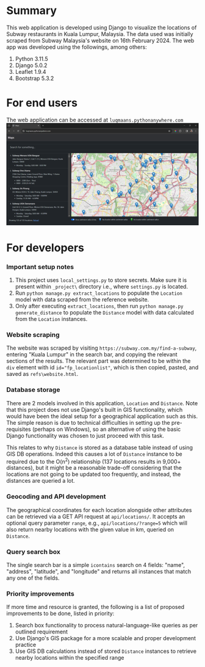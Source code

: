 # Summary

This web application is developed using Django to visualize the locations of Subway restaurants in Kuala Lumpur, Malaysia. The data used was initially scraped from Subway Malaysia's website on 16th February 2024. The web app was developed using the followings, among others:

1. Python 3.11.5
2. Django 5.0.2
3. Leaflet 1.9.4
4. Bootstrap 5.3.2

# For end users
The web application can be accessed at `luqmaans.pythonanywhere.com`
   ![alt text](refs/image.png)


# For developers
### Important setup notes
1. This project uses `local_settings.py` to store secrets. Make sure it is present within `_project\` directory i.e., where `settings.py` is located.
2. Run `python manage.py extract_locations` to populate the `Location` model with data scraped from the reference website.
3. Only after executing `extract_locations`, then run `python manage.py generate_distance` to populate the `Distance` model with data calculated from the `Location` instances.


### Website scraping
The website was scraped by visiting `https://subway.com.my/find-a-subway`, entering "Kuala Lumpur" in the search bar, and copying the relevant sections of the results. The relevant part was determined to be within the `div` element with id `id="fp_locationlist"`, which is then copied, pasted, and saved as `refs\website.html`.

### Database storage
There are 2 models involved in this application, `Location` and `Distance`. Note that this project does not use Django's built in GIS functionality, which would have been the ideal setup for a geographical application such as this. The simple reason is due to technical difficulties in setting up the pre-requisites (perhaps on Windows), so an alternative of using the basic Django functionality was chosen to just proceed with this task.

This relates to why `Distance` is stored as a database table instead of using GIS DB operations. Indeed this causes a lot of `Distance` instance to be required due to the O(n<sup>2</sup>) relationship (137 locations results in 9,000+ distances), but it might be a reasonable trade-off considering that the locations are not going to be updated too frequently, and instead, the distances are queried a lot.

### Geocoding and API development
The geographical coordinates for each location alongside other attributes can be retrieved via a GET API request at `api/locations/`. It accepts an optional query parameter `range`, e.g., `api/locations/?range=5` which will also return nearby locations with the given value in km, queried on `Distance`.

### Query search box
The single search bar is a simple `icontains` search on 4 fields: "name", "address", "latitude", and "longitude" and returns all instances that match any one of the fields.

### Priority improvements
If more time and resource is granted, the following is a list of proposed improvements to be done, listed in priority:

1. Search box functionality to process natural-language-like queries as per outlined requirement
2. Use Django's GIS package for a more scalable and proper development practice 
3. Use GIS DB calculations instead of stored `Distance` instances to retrieve nearby locations within the specified range